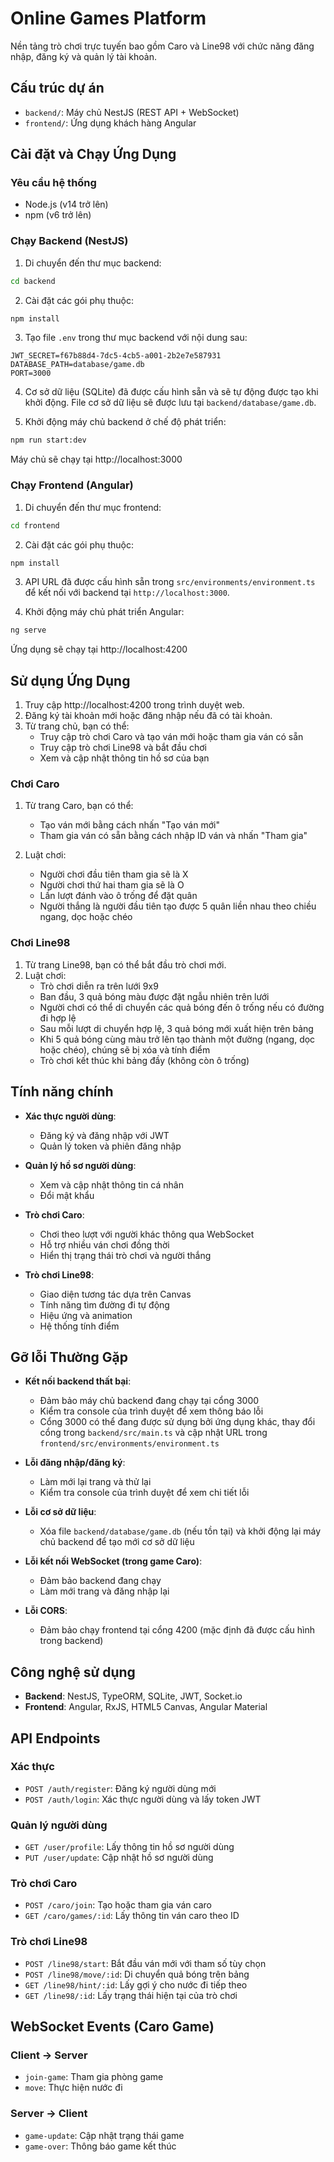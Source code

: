 # Online Games Platform

Nền tảng trò chơi trực tuyến bao gồm Caro và Line98 với chức năng đăng nhập, đăng ký và quản lý tài khoản.

## Cấu trúc dự án

- `backend/`: Máy chủ NestJS (REST API + WebSocket)
- `frontend/`: Ứng dụng khách hàng Angular

## Cài đặt và Chạy Ứng Dụng

### Yêu cầu hệ thống

- Node.js (v14 trở lên)
- npm (v6 trở lên)

### Chạy Backend (NestJS)

1. Di chuyển đến thư mục backend:
```bash
cd backend
```

2. Cài đặt các gói phụ thuộc:
```bash
npm install
```

3. Tạo file `.env` trong thư mục backend với nội dung sau:
```plaintext
JWT_SECRET=f67b88d4-7dc5-4cb5-a001-2b2e7e587931
DATABASE_PATH=database/game.db
PORT=3000
```

4. Cơ sở dữ liệu (SQLite) đã được cấu hình sẵn và sẽ tự động được tạo khi khởi động. File cơ sở dữ liệu sẽ được lưu tại `backend/database/game.db`.

5. Khởi động máy chủ backend ở chế độ phát triển:
```bash
npm run start:dev
```

Máy chủ sẽ chạy tại http://localhost:3000

### Chạy Frontend (Angular)

1. Di chuyển đến thư mục frontend:
```bash
cd frontend
```

2. Cài đặt các gói phụ thuộc:
```bash
npm install
```

3. API URL đã được cấu hình sẵn trong `src/environments/environment.ts` để kết nối với backend tại `http://localhost:3000`.

4. Khởi động máy chủ phát triển Angular:
```bash
ng serve
```

Ứng dụng sẽ chạy tại http://localhost:4200

## Sử dụng Ứng Dụng

1. Truy cập http://localhost:4200 trong trình duyệt web.
2. Đăng ký tài khoản mới hoặc đăng nhập nếu đã có tài khoản.
3. Từ trang chủ, bạn có thể:
   - Truy cập trò chơi Caro và tạo ván mới hoặc tham gia ván có sẵn
   - Truy cập trò chơi Line98 và bắt đầu chơi
   - Xem và cập nhật thông tin hồ sơ của bạn

### Chơi Caro

1. Từ trang Caro, bạn có thể:
   - Tạo ván mới bằng cách nhấn "Tạo ván mới"
   - Tham gia ván có sẵn bằng cách nhập ID ván và nhấn "Tham gia"

2. Luật chơi:
   - Người chơi đầu tiên tham gia sẽ là X
   - Người chơi thứ hai tham gia sẽ là O
   - Lần lượt đánh vào ô trống để đặt quân
   - Người thắng là người đầu tiên tạo được 5 quân liền nhau theo chiều ngang, dọc hoặc chéo

### Chơi Line98

1. Từ trang Line98, bạn có thể bắt đầu trò chơi mới.
2. Luật chơi:
   - Trò chơi diễn ra trên lưới 9x9
   - Ban đầu, 3 quả bóng màu được đặt ngẫu nhiên trên lưới
   - Người chơi có thể di chuyển các quả bóng đến ô trống nếu có đường đi hợp lệ
   - Sau mỗi lượt di chuyển hợp lệ, 3 quả bóng mới xuất hiện trên bảng
   - Khi 5 quả bóng cùng màu trở lên tạo thành một đường (ngang, dọc hoặc chéo), chúng sẽ bị xóa và tính điểm
   - Trò chơi kết thúc khi bảng đầy (không còn ô trống)

## Tính năng chính

- **Xác thực người dùng**:
  - Đăng ký và đăng nhập với JWT
  - Quản lý token và phiên đăng nhập

- **Quản lý hồ sơ người dùng**:
  - Xem và cập nhật thông tin cá nhân
  - Đổi mật khẩu

- **Trò chơi Caro**:
  - Chơi theo lượt với người khác thông qua WebSocket
  - Hỗ trợ nhiều ván chơi đồng thời
  - Hiển thị trạng thái trò chơi và người thắng

- **Trò chơi Line98**:
  - Giao diện tương tác dựa trên Canvas
  - Tính năng tìm đường đi tự động
  - Hiệu ứng và animation
  - Hệ thống tính điểm

## Gỡ lỗi Thường Gặp

- **Kết nối backend thất bại**:
  - Đảm bảo máy chủ backend đang chạy tại cổng 3000
  - Kiểm tra console của trình duyệt để xem thông báo lỗi
  - Cổng 3000 có thể đang được sử dụng bởi ứng dụng khác, thay đổi cổng trong `backend/src/main.ts` và cập nhật URL trong `frontend/src/environments/environment.ts`

- **Lỗi đăng nhập/đăng ký**:
  - Làm mới lại trang và thử lại
  - Kiểm tra console của trình duyệt để xem chi tiết lỗi

- **Lỗi cơ sở dữ liệu**:
  - Xóa file `backend/database/game.db` (nếu tồn tại) và khởi động lại máy chủ backend để tạo mới cơ sở dữ liệu

- **Lỗi kết nối WebSocket (trong game Caro)**:
  - Đảm bảo backend đang chạy
  - Làm mới trang và đăng nhập lại

- **Lỗi CORS**:
  - Đảm bảo chạy frontend tại cổng 4200 (mặc định đã được cấu hình trong backend)

## Công nghệ sử dụng

- **Backend**: NestJS, TypeORM, SQLite, JWT, Socket.io
- **Frontend**: Angular, RxJS, HTML5 Canvas, Angular Material

## API Endpoints

### Xác thực
- `POST /auth/register`: Đăng ký người dùng mới
- `POST /auth/login`: Xác thực người dùng và lấy token JWT

### Quản lý người dùng
- `GET /user/profile`: Lấy thông tin hồ sơ người dùng
- `PUT /user/update`: Cập nhật hồ sơ người dùng

### Trò chơi Caro
- `POST /caro/join`: Tạo hoặc tham gia ván caro
- `GET /caro/games/:id`: Lấy thông tin ván caro theo ID

### Trò chơi Line98
- `POST /line98/start`: Bắt đầu ván mới với tham số tùy chọn
- `POST /line98/move/:id`: Di chuyển quả bóng trên bảng
- `GET /line98/hint/:id`: Lấy gợi ý cho nước đi tiếp theo
- `GET /line98/:id`: Lấy trạng thái hiện tại của trò chơi

## WebSocket Events (Caro Game)

### Client -> Server
- `join-game`: Tham gia phòng game
- `move`: Thực hiện nước đi

### Server -> Client
- `game-update`: Cập nhật trạng thái game
- `game-over`: Thông báo game kết thúc 